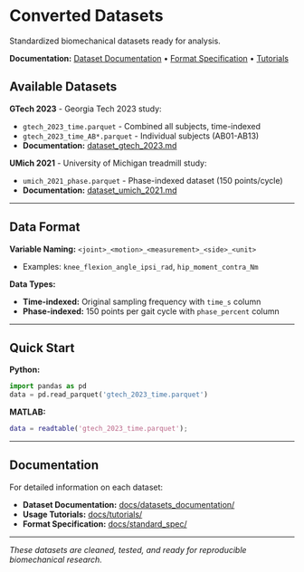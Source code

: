 # Converted Datasets

Standardized biomechanical datasets ready for analysis.

**Documentation:** [Dataset Documentation](../docs/datasets_documentation/) • [Format Specification](../docs/standard_spec/standard_spec.md) • [Tutorials](../docs/tutorials/)

## Available Datasets

**GTech 2023** - Georgia Tech 2023 study:
- `gtech_2023_time.parquet` - Combined all subjects, time-indexed
- `gtech_2023_time_AB*.parquet` - Individual subjects (AB01-AB13)
- **Documentation:** [dataset_gtech_2023.md](../docs/datasets_documentation/dataset_gtech_2023.md)

**UMich 2021** - University of Michigan treadmill study:
- `umich_2021_phase.parquet` - Phase-indexed dataset (150 points/cycle)
- **Documentation:** [dataset_umich_2021.md](../docs/datasets_documentation/dataset_umich_2021.md)

---

## Data Format

**Variable Naming:** `<joint>_<motion>_<measurement>_<side>_<unit>`
- Examples: `knee_flexion_angle_ipsi_rad`, `hip_moment_contra_Nm`

**Data Types:**
- **Time-indexed:** Original sampling frequency with `time_s` column
- **Phase-indexed:** 150 points per gait cycle with `phase_percent` column

---

## Quick Start

**Python:**
```python
import pandas as pd
data = pd.read_parquet('gtech_2023_time.parquet')
```

**MATLAB:**
```matlab
data = readtable('gtech_2023_time.parquet');
```

---

## Documentation

For detailed information on each dataset:
- **Dataset Documentation:** [docs/datasets_documentation/](../docs/datasets_documentation/)
- **Usage Tutorials:** [docs/tutorials/](../docs/tutorials/)
- **Format Specification:** [docs/standard_spec/](../docs/standard_spec/)

---

*These datasets are cleaned, tested, and ready for reproducible biomechanical research.*